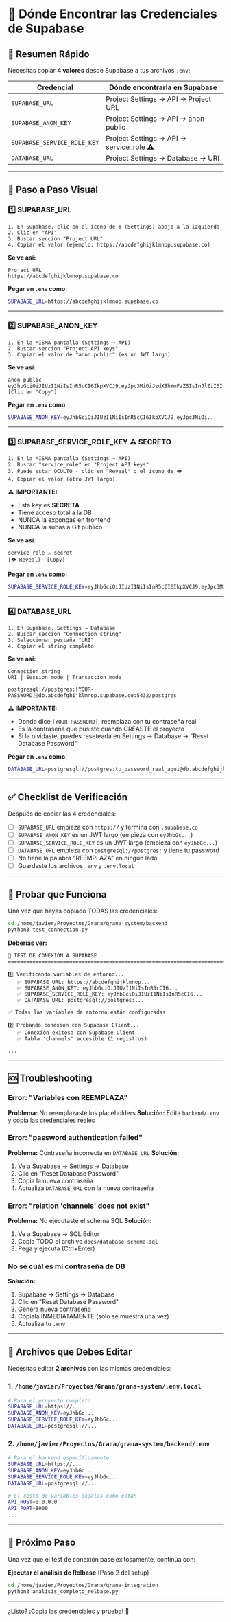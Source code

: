 # 🔑 Dónde Encontrar las Credenciales de Supabase

## 🎯 Resumen Rápido

Necesitas copiar **4 valores** desde Supabase a tus archivos `.env`:

| Credencial | Dónde encontrarla en Supabase |
|------------|-------------------------------|
| `SUPABASE_URL` | Project Settings → API → Project URL |
| `SUPABASE_ANON_KEY` | Project Settings → API → anon public |
| `SUPABASE_SERVICE_ROLE_KEY` | Project Settings → API → service_role ⚠️ |
| `DATABASE_URL` | Project Settings → Database → URI |

---

## 📍 Paso a Paso Visual

### 1️⃣ SUPABASE_URL

```
1. En Supabase, clic en el ícono de ⚙️ (Settings) abajo a la izquierda
2. Clic en "API"
3. Buscar sección "Project URL"
4. Copiar el valor (ejemplo: https://abcdefghijklmnop.supabase.co)
```

**Se ve así:**
```
Project URL
https://abcdefghijklmnop.supabase.co
```

**Pegar en `.env` como:**
```bash
SUPABASE_URL=https://abcdefghijklmnop.supabase.co
```

---

### 2️⃣ SUPABASE_ANON_KEY

```
1. En la MISMA pantalla (Settings → API)
2. Buscar sección "Project API keys"
3. Copiar el valor de "anon public" (es un JWT largo)
```

**Se ve así:**
```
anon public
eyJhbGciOiJIUzI1NiIsInR5cCI6IkpXVCJ9.eyJpc3MiOiJzdXBhYmFzZSIsInJlZiI6ImFiY2RlZmdoaWprbG1ub3AiLCJyb2xlIjoiYW5vbiIsImlhdCI6MTY5ODc2NTQzMiwiZXhwIjoyMDE0MzQxNDMyfQ.abc123xyz789...
[Clic en "Copy"]
```

**Pegar en `.env` como:**
```bash
SUPABASE_ANON_KEY=eyJhbGciOiJIUzI1NiIsInR5cCI6IkpXVCJ9.eyJpc3MiOi...
```

---

### 3️⃣ SUPABASE_SERVICE_ROLE_KEY ⚠️ SECRETO

```
1. En la MISMA pantalla (Settings → API)
2. Buscar "service_role" en "Project API keys"
3. Puede estar OCULTO - clic en "Reveal" o el ícono de 👁️
4. Copiar el valor (otro JWT largo)
```

**⚠️ IMPORTANTE:**
- Esta key es **SECRETA**
- Tiene acceso total a la DB
- NUNCA la expongas en frontend
- NUNCA la subas a Git público

**Se ve así:**
```
service_role ⚠️ secret
[👁️ Reveal]  [Copy]
```

**Pegar en `.env` como:**
```bash
SUPABASE_SERVICE_ROLE_KEY=eyJhbGciOiJIUzI1NiIsInR5cCI6IkpXVCJ9.eyJpc3MiOi...
```

---

### 4️⃣ DATABASE_URL

```
1. En Supabase, Settings → Database
2. Buscar sección "Connection string"
3. Seleccionar pestaña "URI"
4. Copiar el string completo
```

**Se ve así:**
```
Connection string
URI | Session mode | Transaction mode

postgresql://postgres:[YOUR-PASSWORD]@db.abcdefghijklmnop.supabase.co:5432/postgres
```

**⚠️ IMPORTANTE:**
- Donde dice `[YOUR-PASSWORD]`, reemplaza con tu contraseña real
- Es la contraseña que pusiste cuando CREASTE el proyecto
- Si la olvidaste, puedes resetearla en Settings → Database → "Reset Database Password"

**Pegar en `.env` como:**
```bash
DATABASE_URL=postgresql://postgres:tu_password_real_aqui@db.abcdefghijklmnop.supabase.co:5432/postgres
```

---

## ✅ Checklist de Verificación

Después de copiar las 4 credenciales:

- [ ] `SUPABASE_URL` empieza con `https://` y termina con `.supabase.co`
- [ ] `SUPABASE_ANON_KEY` es un JWT largo (empieza con `eyJhbGc...`)
- [ ] `SUPABASE_SERVICE_ROLE_KEY` es un JWT largo (empieza con `eyJhbGc...`)
- [ ] `DATABASE_URL` empieza con `postgresql://postgres:` y tiene tu password
- [ ] No tiene la palabra "REEMPLAZA" en ningún lado
- [ ] Guardaste los archivos `.env` y `.env.local`

---

## 🧪 Probar que Funciona

Una vez que hayas copiado TODAS las credenciales:

```bash
cd /home/javier/Proyectos/Grana/grana-system/backend
python3 test_connection.py
```

**Deberías ver:**
```
🧪 TEST DE CONEXIÓN A SUPABASE
================================================================================

1️⃣ Verificando variables de entorno...
   ✅ SUPABASE_URL: https://abcdefghijklmnop...
   ✅ SUPABASE_ANON_KEY: eyJhbGciOiJIUzI1NiIsInR5cCI6...
   ✅ SUPABASE_SERVICE_ROLE_KEY: eyJhbGciOiJIUzI1NiIsInR5cCI6...
   ✅ DATABASE_URL: postgresql://postgres:...

✅ Todas las variables de entorno están configuradas

2️⃣ Probando conexión con Supabase Client...
   ✅ Conexión exitosa con Supabase Client
   ✅ Tabla 'channels' accesible (1 registros)

...
```

---

## 🆘 Troubleshooting

### Error: "Variables con REEMPLAZA"
**Problema:** No reemplazaste los placeholders
**Solución:** Edita `backend/.env` y copia las credenciales reales

### Error: "password authentication failed"
**Problema:** Contraseña incorrecta en `DATABASE_URL`
**Solución:**
1. Ve a Supabase → Settings → Database
2. Clic en "Reset Database Password"
3. Copia la nueva contraseña
4. Actualiza `DATABASE_URL` con la nueva contraseña

### Error: "relation 'channels' does not exist"
**Problema:** No ejecutaste el schema SQL
**Solución:**
1. Ve a Supabase → SQL Editor
2. Copia TODO el archivo `docs/database-schema.sql`
3. Pega y ejecuta (Ctrl+Enter)

### No sé cuál es mi contraseña de DB
**Solución:**
1. Supabase → Settings → Database
2. Clic en "Reset Database Password"
3. Genera nueva contraseña
4. Cópiala INMEDIATAMENTE (solo se muestra una vez)
5. Actualiza tu `.env`

---

## 📄 Archivos que Debes Editar

Necesitas editar **2 archivos** con las mismas credenciales:

### 1. `/home/javier/Proyectos/Grana/grana-system/.env.local`
```bash
# Para el proyecto completo
SUPABASE_URL=https://...
SUPABASE_ANON_KEY=eyJhbGc...
SUPABASE_SERVICE_ROLE_KEY=eyJhbGc...
DATABASE_URL=postgresql://...
```

### 2. `/home/javier/Proyectos/Grana/grana-system/backend/.env`
```bash
# Para el backend específicamente
SUPABASE_URL=https://...
SUPABASE_ANON_KEY=eyJhbGc...
SUPABASE_SERVICE_ROLE_KEY=eyJhbGc...
DATABASE_URL=postgresql://...

# El resto de variables déjalas como están
API_HOST=0.0.0.0
API_PORT=8000
...
```

---

## 🎯 Próximo Paso

Una vez que el test de conexión pase exitosamente, continúa con:

**Ejecutar el análisis de Relbase** (Paso 2 del setup)

```bash
cd /home/javier/Proyectos/Grana/grana-integration
python3 analisis_completo_relbase.py
```

---

¿Listo? ¡Copia las credenciales y prueba! 🚀